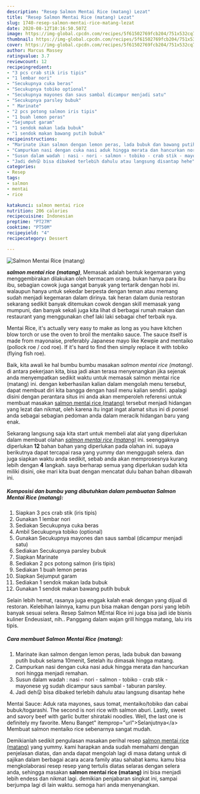 ```yaml
---
description: "Resep Salmon Mentai Rice (matang) Lezat"
title: "Resep Salmon Mentai Rice (matang) Lezat"
slug: 1740-resep-salmon-mentai-rice-matang-lezat
date: 2020-08-12T10:16:50.507Z
image: https://img-global.cpcdn.com/recipes/5f61502769fcb204/751x532cq70/salmon-mentai-rice-matang-foto-resep-utama.jpg
thumbnail: https://img-global.cpcdn.com/recipes/5f61502769fcb204/751x532cq70/salmon-mentai-rice-matang-foto-resep-utama.jpg
cover: https://img-global.cpcdn.com/recipes/5f61502769fcb204/751x532cq70/salmon-mentai-rice-matang-foto-resep-utama.jpg
author: Marcus Massey
ratingvalue: 3.7
reviewcount: 12
recipeingredient:
- "3 pcs crab stik iris tipis"
- "1 lembar nori"
- "Secukupnya cuka beras"
- "Secukupnya tobiko optional"
- "Secukupnya mayones dan saus sambal dicampur menjadi satu"
- "Secukupnya parsley bubuk"
- " Marinate"
- "2 pcs potong salmon iris tipis"
- "1 buah lemon peras"
- "Sejumput garam"
- "1 sendok makan lada bubuk"
- "1 sendok makan bawang putih bubuk"
recipeinstructions:
- "Marinate ikan salmon dengan lemon peras, lada bubuk dan bawang putih bubuk selama 10menit, Setelah itu dimasak hingga matang."
- "Campurkan nasi dengan cuka nasi aduk hingga merata dan hancurkan nori hingga menjadi remahan."
- "Susun dalam wadah : nasi - nori - salmon - tobiko - crab stik - mayonese yg sudah dicampur saus sambal - taburan parsley."
- "Jadi deh😛 bisa dibaked terlebih dahulu atau langsung disantap hehe"
categories:
- Resep
tags:
- salmon
- mentai
- rice

katakunci: salmon mentai rice 
nutrition: 206 calories
recipecuisine: Indonesian
preptime: "PT27M"
cooktime: "PT50M"
recipeyield: "4"
recipecategory: Dessert

---
```



![Salmon Mentai Rice (matang)](https://img-global.cpcdn.com/recipes/5f61502769fcb204/751x532cq70/salmon-mentai-rice-matang-foto-resep-utama.jpg)

<b><i>salmon mentai rice (matang)</i></b>, Memasak adalah bentuk kegemaran yang menggembirakan dilakukan oleh bermacam orang. bukan hanya para ibu ibu, sebagian cowok juga sangat banyak yang tertarik dengan hobi ini. walaupun hanya untuk sekedar berpesta dengan teman atau memang sudah menjadi kegemaran dalam dirinya. tak heran dalam dunia restoran sekarang sedikit banyak ditemukan cowok dengan skill memasak yang mumpuni, dan banyak sekali juga kita lihat di berbagai rumah makan dan restaurant yang menggunakan chef laki laki sebagai chef terbaik nya.

Mentai Rice, it&#39;s actually very easy to make as long as you have kitchen blow torch or use the oven to broil the mentaiko sauce. The sauce itself is made from mayonaise, preferably Japanese mayo like Kewpie and mentaiko (pollock roe / cod roe). If it&#39;s hard to find then simply replace it with tobiko (flying fish roe).

Baik, kita awali ke hal bumbu bumbu masakan <i>salmon mentai rice (matang)</i>. di antara pekerjaan kita, bisa jadi akan terasa menyenangkan jika sejenak anda menyempatkan sedikit waktu untuk memasak salmon mentai rice (matang) ini. dengan keberhasilan kalian dalam mengolah menu tersebut, dapat membuat diri kita bangga dengan hasil menu kalian sendiri. apalagi disini dengan perantara situs ini anda akan memperoleh referensi untuk membuat masakan <u>salmon mentai rice (matang)</u> tersebut menjadi hidangan yang lezat dan nikmat, oleh karena itu ingat ingat alamat situs ini di ponsel anda sebagai sebagian pedoman anda dalam meracik hidangan baru yang enak.


Sekarang langsung saja kita start untuk membeli alat alat yang diperlukan dalam membuat olahan <u><i>salmon mentai rice (matang)</i></u> ini. seenggaknya diperlukan <b>12</b> bahan bahan yang diperlukan pada olahan ini. supaya berikutnya dapat tercapai rasa yang yummy dan menggugah selera. dan juga siapkan waktu anda sedikit, sebab anda akan memprosesnya kurang lebih dengan <b>4</b> langkah. saya berharap semua yang diperlukan sudah kita miliki disini, oke mari kita buat dengan mencatat dulu bahan bahan dibawah ini.

<!--inarticleads1-->

##### Komposisi dan bumbu yang dibutuhkan dalam pembuatan Salmon Mentai Rice (matang):

1. Siapkan 3 pcs crab stik (iris tipis)
1. Gunakan 1 lembar nori
1. Sediakan Secukupnya cuka beras
1. Ambil Secukupnya tobiko (optional)
1. Gunakan Secukupnya mayones dan saus sambal (dicampur menjadi satu)
1. Sediakan Secukupnya parsley bubuk
1. Siapkan  Marinate
1. Sediakan 2 pcs potong salmon (iris tipis)
1. Sediakan 1 buah lemon peras
1. Siapkan Sejumput garam
1. Sediakan 1 sendok makan lada bubuk
1. Gunakan 1 sendok makan bawang putih bubuk


Selain lebih hemat, rasanya juga enggak kalah enak dengan yang dijual di restoran. Kelebihan lainnya, kamu pun bisa makan dengan porsi yang lebih banyak sesuai selera. Resep Salmon MEntai Rice ini juga bisa jadi ide bisnis kuliner Endeusiast, nih.. Panggang dalam wajan grill hingga matang, lalu iris tipis. 

<!--inarticleads2-->

##### Cara membuat Salmon Mentai Rice (matang):

1. Marinate ikan salmon dengan lemon peras, lada bubuk dan bawang putih bubuk selama 10menit, Setelah itu dimasak hingga matang.
1. Campurkan nasi dengan cuka nasi aduk hingga merata dan hancurkan nori hingga menjadi remahan.
1. Susun dalam wadah : nasi - nori - salmon - tobiko - crab stik - mayonese yg sudah dicampur saus sambal - taburan parsley.
1. Jadi deh😛 bisa dibaked terlebih dahulu atau langsung disantap hehe


Mentai Sauce: Aduk rata mayones, saus tomat, mentaiko/tobiko dan cabai bubuk/togarashi. The second is nori rice with salmon aburi. Lastly, sweet and savory beef with garlic butter shirataki noodles. Well, the last one is definitely my favorite. Menu Banget&#34; itemprop=&#34;url&#34;&gt;Selanjutnya&lt;/a&gt; Membuat salmon mentaiko rice sebenarnya sangat mudah. 

Demikianlah sedikit pengulasan masakan perihal resep <u>salmon mentai rice (matang)</u> yang yummy. kami harapkan anda sudah memahami dengan penjelasan diatas, dan anda dapat mengolah lagi di masa datang untuk di sajikan dalam berbagai acara acara family atau sahabat kamu. kamu bisa mengkolaborasi resep resep yang tertulis diatas selaras dengan selera anda, sehingga masakan <b>salmon mentai rice (matang)</b> ini bisa menjadi lebih endess dan nikmat lagi. demikian penjabaran singkat ini, sampai berjumpa lagi di lain waktu. semoga hari anda menyenangkan.
